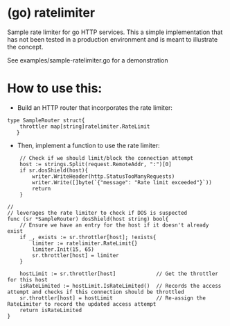 # (go) ratelimiter
Sample rate limiter for go HTTP services. This a simple implementation that has not been tested in a production environment and is meant to illustrate the concept.

See examples/sample-ratelimiter.go for a demonstration

# How to use this:
- Build an HTTP router that incorporates the rate limiter:

```
type SampleRouter struct{
   	throttler map[string]ratelimiter.RateLimit
   }
```

- Then, implement a function to use the rate limiter:

```
	// Check if we should limit/block the connection attempt
	host := strings.Split(request.RemoteAddr, ":")[0]
	if sr.dosShield(host){
		writer.WriteHeader(http.StatusTooManyRequests)
		writer.Write([]byte(`{"message": "Rate limit exceeded"}`))
		return
	}
```
```
//
// leverages the rate limiter to check if DOS is suspected
func (sr *SampleRouter) dosShield(host string) bool{
	// Ensure we have an entry for the host if it doesn't already exist
	if _, exists := sr.throttler[host]; !exists{
		limiter := ratelimiter.RateLimit{}
		limiter.Init(15, 65)
		sr.throttler[host] = limiter
	}

	hostLimit := sr.throttler[host]				// Get the throttler for this host
	isRateLimited := hostLimit.IsRateLimited()	// Records the access attempt and checks if this connection should be throttled
	sr.throttler[host] = hostLimit				// Re-assign the RateLimiter to record the updated access attempt
	return isRateLimited
}
```

